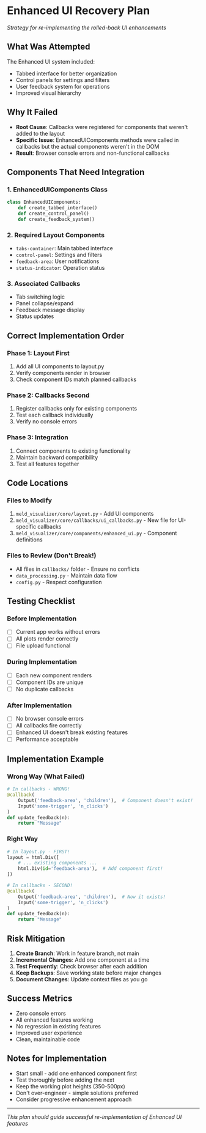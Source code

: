 # Enhanced UI Recovery Plan
*Strategy for re-implementing the rolled-back UI enhancements*

## What Was Attempted
The Enhanced UI system included:
- Tabbed interface for better organization
- Control panels for settings and filters
- User feedback system for operations
- Improved visual hierarchy

## Why It Failed
- **Root Cause**: Callbacks were registered for components that weren't added to the layout
- **Specific Issue**: EnhancedUIComponents methods were called in callbacks but the actual components weren't in the DOM
- **Result**: Browser console errors and non-functional callbacks

## Components That Need Integration

### 1. EnhancedUIComponents Class
```python
class EnhancedUIComponents:
    def create_tabbed_interface()
    def create_control_panel()
    def create_feedback_system()
```

### 2. Required Layout Components
- `tabs-container`: Main tabbed interface
- `control-panel`: Settings and filters
- `feedback-area`: User notifications
- `status-indicator`: Operation status

### 3. Associated Callbacks
- Tab switching logic
- Panel collapse/expand
- Feedback message display
- Status updates

## Correct Implementation Order

### Phase 1: Layout First
1. Add all UI components to layout.py
2. Verify components render in browser
3. Check component IDs match planned callbacks

### Phase 2: Callbacks Second
1. Register callbacks only for existing components
2. Test each callback individually
3. Verify no console errors

### Phase 3: Integration
1. Connect components to existing functionality
2. Maintain backward compatibility
3. Test all features together

## Code Locations

### Files to Modify
1. `meld_visualizer/core/layout.py` - Add UI components
2. `meld_visualizer/core/callbacks/ui_callbacks.py` - New file for UI-specific callbacks
3. `meld_visualizer/core/components/enhanced_ui.py` - Component definitions

### Files to Review (Don't Break!)
- All files in `callbacks/` folder - Ensure no conflicts
- `data_processing.py` - Maintain data flow
- `config.py` - Respect configuration

## Testing Checklist

### Before Implementation
- [ ] Current app works without errors
- [ ] All plots render correctly
- [ ] File upload functional

### During Implementation
- [ ] Each new component renders
- [ ] Component IDs are unique
- [ ] No duplicate callbacks

### After Implementation
- [ ] No browser console errors
- [ ] All callbacks fire correctly
- [ ] Enhanced UI doesn't break existing features
- [ ] Performance acceptable

## Implementation Example

### Wrong Way (What Failed)
```python
# In callbacks - WRONG!
@callback(
    Output('feedback-area', 'children'),  # Component doesn't exist!
    Input('some-trigger', 'n_clicks')
)
def update_feedback(n):
    return "Message"
```

### Right Way
```python
# In layout.py - FIRST!
layout = html.Div([
    # ... existing components ...
    html.Div(id='feedback-area'),  # Add component first!
])

# In callbacks - SECOND!
@callback(
    Output('feedback-area', 'children'),  # Now it exists!
    Input('some-trigger', 'n_clicks')
)
def update_feedback(n):
    return "Message"
```

## Risk Mitigation

1. **Create Branch**: Work in feature branch, not main
2. **Incremental Changes**: Add one component at a time
3. **Test Frequently**: Check browser after each addition
4. **Keep Backups**: Save working state before major changes
5. **Document Changes**: Update context files as you go

## Success Metrics

- Zero console errors
- All enhanced features working
- No regression in existing features
- Improved user experience
- Clean, maintainable code

## Notes for Implementation

- Start small - add one enhanced component first
- Test thoroughly before adding the next
- Keep the working plot heights (350-500px)
- Don't over-engineer - simple solutions preferred
- Consider progressive enhancement approach

---
*This plan should guide successful re-implementation of Enhanced UI features*
